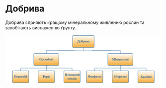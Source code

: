 
# Добрива

Добрива сприяють кращому мiнеральному живленню рослин та запобiгають виснаженню ґрунту.


![Добрива](dobryva.png)

